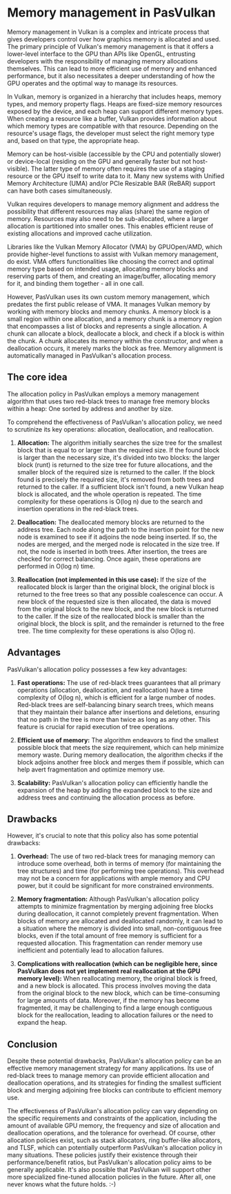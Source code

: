 
# Memory management in PasVulkan

Memory management in Vulkan is a complex and intricate process that gives developers control over how graphics memory is allocated and used. The primary principle of Vulkan's memory management is that it offers a lower-level interface to the GPU than APIs like OpenGL, entrusting developers with the responsibility of managing memory allocations themselves. This can lead to more efficient use of memory and enhanced performance, but it also necessitates a deeper understanding of how the GPU operates and the optimal way to manage its resources.

In Vulkan, memory is organized in a hierarchy that includes heaps, memory types, and memory property flags. Heaps are fixed-size memory resources exposed by the device, and each heap can support different memory types. When creating a resource like a buffer, Vulkan provides information about which memory types are compatible with that resource. Depending on the resource's usage flags, the developer must select the right memory type and, based on that type, the appropriate heap.

Memory can be host-visible (accessible by the CPU and potentially slower) or device-local (residing on the GPU and generally faster but not host-visible). The latter type of memory often requires the use of a staging resource or the GPU itself to write data to it. Many new systems with Unified Memory Architecture (UMA) and/or PCIe Resizable BAR (ReBAR) support can have both cases simultaneously.

Vulkan requires developers to manage memory alignment and address the possibility that different resources may alias (share) the same region of memory. Resources may also need to be sub-allocated, where a larger allocation is partitioned into smaller ones. This enables efficient reuse of existing allocations and improved cache utilization.

Libraries like the Vulkan Memory Allocator (VMA) by GPUOpen/AMD, which provide higher-level functions to assist with Vulkan memory management, do exist. VMA offers functionalities like choosing the correct and optimal memory type based on intended usage, allocating memory blocks and reserving parts of them, and creating an image/buffer, allocating memory for it, and binding them together - all in one call.

However, PasVulkan uses its own custom memory management, which predates the first public release of VMA. It manages Vulkan memory by working with memory blocks and memory chunks. A memory block is a small region within one allocation, and a memory chunk is a memory region that encompasses a list of blocks and represents a single allocation. A chunk can allocate a block, deallocate a block, and check if a block is within the chunk. A chunk allocates its memory within the constructor, and when a deallocation occurs, it merely marks the block as free. Memory alignment is automatically managed in PasVulkan's allocation process.

## The core idea

The allocation policy in PasVulkan employs a memory management algorithm that uses two red-black trees to manage free memory blocks within a heap: One sorted by address and another by size.

To comprehend the effectiveness of PasVulkan's allocation policy, we need to scrutinize its key operations: allocation, deallocation, and reallocation.

1. **Allocation:** The algorithm initially searches the size tree for the smallest block that is equal to or larger than the required size. If the found block is larger than the necessary size, it's divided into two blocks: the larger block (runt) is returned to the size tree for future allocations, and the smaller block of the required size is returned to the caller. If the block found is precisely the required size, it's removed from both trees and returned to the caller. If a sufficient block isn't found, a new Vulkan heap block is allocated, and the whole operation is repeated. The time complexity for these operations is O(log n) due to the search and insertion operations in the red-black trees.

2. **Deallocation:** The deallocated memory blocks are returned to the address tree. Each node along the path to the insertion point for the new node is examined to see if it adjoins the node being inserted. If so, the nodes are merged, and the merged node is relocated in the size tree. If not, the node is inserted in both trees. After insertion, the trees are checked for correct balancing. Once again, these operations are performed in O(log n) time.

3. **Reallocation (not implemented in this use case):** If the size of the reallocated block is larger than the original block, the original block is returned to the free trees so that any possible coalescence can occur. A new block of the requested size is then allocated, the data is moved from the original block to the new block, and the new block is returned to the caller. If the size of the reallocated block is smaller than the original block, the block is split, and the remainder is returned to the free tree. The time complexity for these operations is also O(log n).

## Advantages

PasVulkan's allocation policy possesses a few key advantages:

1. **Fast operations:** The use of red-black trees guarantees that all primary operations (allocation, deallocation, and reallocation) have a time complexity of O(log n), which is efficient for a large number of nodes. Red-black trees are self-balancing binary search trees, which means that they maintain their balance after insertions and deletions, ensuring that no path in the tree is more than twice as long as any other. This feature is crucial for rapid execution of tree operations.

2. **Efficient use of memory:** The algorithm endeavors to find the smallest possible block that meets the size requirement, which can help minimize memory waste. During memory deallocation, the algorithm checks if the block adjoins another free block and merges them if possible, which can help avert fragmentation and optimize memory use.

3. **Scalability:** PasVulkan's allocation policy can efficiently handle the expansion of the heap by adding the expanded block to the size and address trees and continuing the allocation process as before.

## Drawbacks

However, it's crucial to note that this policy also has some potential drawbacks:

1. **Overhead:** The use of two red-black trees for managing memory can introduce some overhead, both in terms of memory (for maintaining the tree structures) and time (for performing tree operations). This overhead may not be a concern for applications with ample memory and CPU power, but it could be significant for more constrained environments.

2. **Memory fragmentation:** Although PasVulkan's allocation policy attempts to minimize fragmentation by merging adjoining free blocks during deallocation, it cannot completely prevent fragmentation. When blocks of memory are allocated and deallocated randomly, it can lead to a situation where the memory is divided into small, non-contiguous free blocks, even if the total amount of free memory is sufficient for a requested allocation. This fragmentation can render memory use inefficient and potentially lead to allocation failures.

3. **Complications with reallocation (which can be negligible here, since PasVulkan does not yet implement real reallocation at the GPU memory level):** When reallocating memory, the original block is freed, and a new block is allocated. This process involves moving the data from the original block to the new block, which can be time-consuming for large amounts of data. Moreover, if the memory has become fragmented, it may be challenging to find a large enough contiguous block for the reallocation, leading to allocation failures or the need to expand the heap.

## Conclusion

Despite these potential drawbacks, PasVulkan's allocation policy can be an effective memory management strategy for many applications. Its use of red-black trees to manage memory can provide efficient allocation and deallocation operations, and its strategies for finding the smallest sufficient block and merging adjoining free blocks can contribute to efficient memory use.

The effectiveness of PasVulkan's allocation policy can vary depending on the specific requirements and constraints of the application, including the amount of available GPU memory, the frequency and size of allocation and deallocation operations, and the tolerance for overhead. Of course, other allocation policies exist, such as stack allocators, ring buffer-like allocators, and TLSF, which can potentially outperform PasVulkan's allocation policy in many situations. These policies justify their existence through their performance/benefit ratios, but PasVulkan's allocation policy aims to be generally applicable. It's also possible that PasVulkan will support other more specialized fine-tuned allocation policies in the future. After all, one never knows what the future holds. :-)

